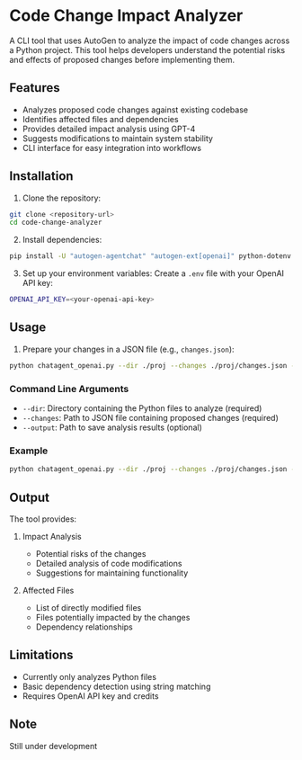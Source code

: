 # Code Change Impact Analyzer

A CLI tool that uses AutoGen to analyze the impact of code changes across a Python project. This tool helps developers understand the potential risks and effects of proposed changes before implementing them.

## Features

- Analyzes proposed code changes against existing codebase
- Identifies affected files and dependencies
- Provides detailed impact analysis using GPT-4
- Suggests modifications to maintain system stability
- CLI interface for easy integration into workflows

## Installation

1. Clone the repository:
```bash
git clone <repository-url>
cd code-change-analyzer
```

2. Install dependencies:
```bash
pip install -U "autogen-agentchat" "autogen-ext[openai]" python-dotenv
```


3. Set up your environment variables:
Create a `.env` file with your OpenAI API key:
```bash
OPENAI_API_KEY=<your-openai-api-key>
```


## Usage

1. Prepare your changes in a JSON file (e.g., `changes.json`):
```bash
python chatagent_openai.py --dir ./proj --changes ./proj/changes.json --output ./proj/analysis_result.json
```


### Command Line Arguments

- `--dir`: Directory containing the Python files to analyze (required)
- `--changes`: Path to JSON file containing proposed changes (required)
- `--output`: Path to save analysis results (optional)

### Example

```bash
python chatagent_openai.py --dir ./proj --changes ./proj/changes.json --output ./proj/analysis_result.json
```
## Output

The tool provides:
1. Impact Analysis
   - Potential risks of the changes
   - Detailed analysis of code modifications
   - Suggestions for maintaining functionality

2. Affected Files
   - List of directly modified files
   - Files potentially impacted by the changes
   - Dependency relationships

## Limitations

- Currently only analyzes Python files
- Basic dependency detection using string matching
- Requires OpenAI API key and credits

## Note
Still under development
